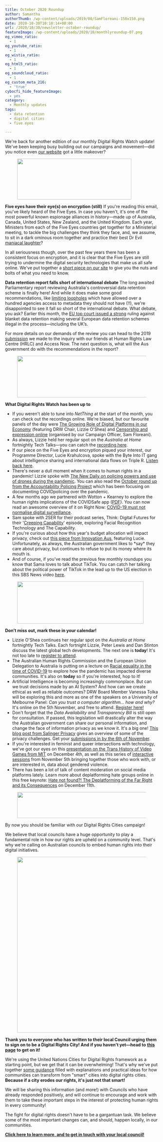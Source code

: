 ```yaml
---
title: October 2020 Roundup
author: Samantha
authorThumb: /wp-content/uploads/2019/08/SamFloreani-150x150.png
date: 2020-10-30T10:10:14+00:00
url: /2020/10/30/newsletter-october-roundup/
featureImage: /wp-content/uploads/2020/10/monthlyroundup-07.png
eg_vimeo_ratio:
  - 1
eg_youtube_ratio:
  - 1
eg_wistia_ratio:
  - 1
eg_html5_ratio:
  - 1
eg_soundcloud_ratio:
  - 1
eg_custom_meta_216:
  - 'true'
cybocfi_hide_featureImage:
  - yes
category:
  - Monthly updates
tags:
  - data retention
  - digital cities
  - five eyes

---
```

We're back for another edition of our monthly Digital Rights Watch update! We've been keeping busy building out our campaigns and movement―did you notice even [our website][1] got a little makeover?

<div class="wp-block-image">
  <figure class="aligncenter size-large is-resized"><img loading="lazy" decoding="async" src="/wp-content/uploads/2020/10/Email_headers_highres-04-1-1024x366.png" alt="" class="wp-image-7494" width="375" height="134" srcset="/wp-content/uploads/2020/10/Email_headers_highres-04-1-1024x366.png 1024w, /wp-content/uploads/2020/10/Email_headers_highres-04-1-300x107.png 300w, /wp-content/uploads/2020/10/Email_headers_highres-04-1-768x275.png 768w, /wp-content/uploads/2020/10/Email_headers_highres-04-1.png 1168w" sizes="(max-width: 375px) 100vw, 375px" /></figure>
</div>

**Five eyes have their eye(s) on encryption (still)**
If you're reading this email, you've likely heard of the Five Eyes. In case you haven't, it's one of the most powerful known espionage alliances in history―made up of Australia, Canada, United States, New Zealand, and the United Kingdom. Each year, Ministers from each of the Five Eyes countries get together for a Ministerial meeting, to tackle the big challenges they think they face, and, we assume, to sit in a dark ominous room together and practice their best Dr Evil [maniacal laughter][2]?

In all seriousness though, over the past few years there has been a consistent focus on encryption, and it is clear that the Five Eyes are still trying to undermine the digital security technologies that make us all safe online. We've put together a [short piece on our site][3] to give you the nuts and bolts of what you need to know.

**Data retention report falls short of international debate**
The long awaited Parliamentary report reviewing Australia's controversial data retention scheme is finally here! And while it does make some good recommendations, like [limiting loopholes][4] which have allowed over a hundred agencies access to metadata they should not have (!!), we're disappointed to see it fall so short of the international debate. What debate, you ask? Earlier this month, the [EU top court issued a strong][5] ruling against blanket data retention making several European data retention schemes illegal in the process―including the UK&#8217;s.

For more details on our demands of the review you can head to the 2019 [submission][6] we made to the inquiry with our friends at Human Rights Law Centre (HRLC) and Access Now. The next question is, what will the Aus government do with the recommendations in the report?

<div class="wp-block-image">
  <figure class="aligncenter size-large is-resized"><img loading="lazy" decoding="async" src="/wp-content/uploads/2020/10/Email_headers_highres-01-1024x310.png" alt="" class="wp-image-7296" width="449" height="136" srcset="/wp-content/uploads/2020/10/Email_headers_highres-01-1024x310.png 1024w, /wp-content/uploads/2020/10/Email_headers_highres-01-300x91.png 300w, /wp-content/uploads/2020/10/Email_headers_highres-01-768x233.png 768w, /wp-content/uploads/2020/10/Email_headers_highres-01.png 1376w" sizes="(max-width: 449px) 100vw, 449px" /></figure>
</div>

**What Digital Rights Watch has been up to**

  * If you weren't able to tune into _NetThing_ at the start of the month, you can check out the recordings online. We're biased, but our favourite panels of the day were [The Growing Role of Digital Platforms in our Economy][7] (featuring DRW Chair, Lizzie O'Shea) and [Censorship and expression online][8] (organised by our Campaign Officer, Sam Floreani).
  * As always, Lizzie held her regular spot on the _Australia at Home_ fortnightly Tech Talks―you can catch the [recording here][9].
  * If our piece on the Five Eyes and encryption piqued your interest, our Programme Director, Lucie Krahulcova, spoke with the Byte Into IT gang about intelligence sharing and international data flows on Triple R. [Listen back here][10].
  * There's never a dull moment when it comes to human rights in a pandemic! Lizzie spoke with [The New Daily on policing powers and use of drones during the pandemic][11]. You can also read the [October round up from the Accountability Policing Project][12] which has been focusing on documenting COVIDpolicing over the pandemic.
  * A few months ago we partnered with Wotton + Kearney to explore the human rights implications of the COVIDSafe app ([PDF][13]). You can now read an awesome overview of it on Right Now: [COVID-19 must not normalise digital surveillance][14].
  * Sam spoke with 2SER for their podcast series, Think: Digital Futures for their '[Creeping Capability][15]' episode, exploring Facial Recognition Technology and The Capability.
  * If you're curious about how this year's budget allocation will impact privacy, check out [this piece from Innovation Aus][16], featuring Lucie. Unfortunately, as always, the Australian government likes to \*say\* they care about privacy, but continues to refuse to put its money where its mouth is.
  * And of course, if you've read the previous few monthly roundups you know that Sama loves to talk about TikTok. You can catch her talking about the political power of TikTok in the lead up to the US election in this SBS News video [here][17].

<div class="wp-block-image">
  <figure class="aligncenter size-large is-resized"><img loading="lazy" decoding="async" src="/wp-content/uploads/2020/10/Email_headers_highres-06-1024x342.png" alt="" class="wp-image-7298" width="415" height="138" srcset="/wp-content/uploads/2020/10/Email_headers_highres-06-1024x342.png 1024w, /wp-content/uploads/2020/10/Email_headers_highres-06-300x100.png 300w, /wp-content/uploads/2020/10/Email_headers_highres-06-768x257.png 768w, /wp-content/uploads/2020/10/Email_headers_highres-06.png 1250w" sizes="(max-width: 415px) 100vw, 415px" /></figure>
</div>

**Don&#8217;t miss out, mark these in your calendar!**

  * Lizzie O'Shea continues her regular spot on the _Australia at Home_ fortnightly Tech Talks. Each fortnight Lizzie, Peter Lewis and Dan Stinton discuss the latest global tech developments. The next one is **today**! It's not too late to [register to attend][18].
  * The Australian Human Rights Commission and the European Union Delegation to Australia is putting on a lecture on [Racial equality in the time of COVID-19][19] to explore how the pandemic has impacted diverse communities. It's also on **today** so if you're interested, hop to it!
  * Artificial Intelligence is becoming increasingly commonplace. But can we trust decisions made by an AI System? And how can we create ethical as well as reliable outcomes? DRW Board Member Vanessa Tolka will be exploring this and more as one of the speakers on a University of Melbourne Panel: _Can you trust a computer algorithm… how and why?_ It's online on the 5th November, and free to attend. [Register here!][20]
  * Don't forget that the _Data Availability and Transparency Bill_ is still open for consultation. If passed, this legislation will drastically alter the way the Australian government can share our personal information, and change the face of information privacy as we know it. It's a big one! [This blog post from Salinger Privacy][21] gives an overview of some of the privacy challenges. Get your [submissions in by the 6th of November][22].
  * If you're interested in feminist and queer intersections with technology, we've got our eyes on this [presentation on the Trans History of Video Games from MIT][23] on December 4th, as well as this series of [interactive sessions][24] from November 5th bringing together those who work with, or are interested in, data about gendered violence.
  * There has been a lot of talk of content moderation on social media platforms lately. Learn more about deplatforming hate groups online in this free keynote: [Hate not found?! The Deplatforming of the Far Right and its Consequences][25] on December 11th.

<div class="wp-block-image">
  <figure class="aligncenter size-large is-resized"><img loading="lazy" decoding="async" src="/wp-content/uploads/2020/10/Email_headers_highres-03-1024x171.png" alt="" class="wp-image-7300" width="515" height="85" srcset="/wp-content/uploads/2020/10/Email_headers_highres-03-1024x171.png 1024w, /wp-content/uploads/2020/10/Email_headers_highres-03-300x50.png 300w, /wp-content/uploads/2020/10/Email_headers_highres-03-768x128.png 768w, /wp-content/uploads/2020/10/Email_headers_highres-03-1536x256.png 1536w, /wp-content/uploads/2020/10/Email_headers_highres-03-2048x342.png 2048w" sizes="(max-width: 515px) 100vw, 515px" /></figure>
</div>

By now you should be familiar with our Digital Rights Cities campaign!

We believe that local councils have a huge opportunity to play a fundamental role in how our rights are upheld on a community level. That's why we're calling on Australian councils to embed human rights into their digital initiatives.<figure class="wp-block-image size-large">

<img loading="lazy" decoding="async" width="1024" height="576" src="/wp-content/uploads/2020/10/WEB_FB_BANNER_withtext_HIGHRES-02-1024x576.png" alt="" class="wp-image-7301" srcset="/wp-content/uploads/2020/10/WEB_FB_BANNER_withtext_HIGHRES-02-1024x576.png 1024w, /wp-content/uploads/2020/10/WEB_FB_BANNER_withtext_HIGHRES-02-300x169.png 300w, /wp-content/uploads/2020/10/WEB_FB_BANNER_withtext_HIGHRES-02-768x432.png 768w, /wp-content/uploads/2020/10/WEB_FB_BANNER_withtext_HIGHRES-02-1536x864.png 1536w, /wp-content/uploads/2020/10/WEB_FB_BANNER_withtext_HIGHRES-02-2048x1152.png 2048w" sizes="(max-width: 1024px) 100vw, 1024px" /> </figure>

**Thank you to everyone who has written to their local Council urging them to sign on to be a Digital Rights City! And if you haven't yet—head to** [**this page**][26] **to get on it!**

We're using the United Nations Cities for Digital Rights framework as a starting point, but we get that it can be overwhelming! That's why we've put together [some guidance][27] filled with explanations and practical ideas for how communities can transform from "smart" cities into digital rights cities. **Because if a city erodes our rights, it's just not that smart!**

We will be sharing this information (and more!) with Councils who have already responded positively, and will continue to encourage and work with them to take these important steps in the interest of protecting human rights in every community!

The fight for digital rights doesn't have to be a gargantuan task. We believe some of the most important changes can, and should, happen locally, in our communities.

[**Click here to learn more, and to get in touch with your local council!**][28]

 [1]: https://u1584542.ct.sendgrid.net/ss/c/CMxF4nARlf6wAFa1PSfv0mmZ9RIuK0LyVv5J0Wo3jtJjyqzDcLP-ose3fFVz8i4gsQ736t1Wdm5Swzc3aa8W3k4DTQWSOtXzKhrY8blNYVyC_rArg2F5JT04Tnp228fSR59siFtZn-_6kSR0QkGijucxDPcRwz8ywSW25koKNsa0NB84dVSDJNTlTU1pCecj6UPAigjIzG1gw4A4PmhIqzxtLxXHFlTqMFIBu_3UYOt4kP4Xrzf2xyvQ7lds0nj9/36f/VCUZmbuBR72IfwFCnviGHQ/h0/rtOVbtcYho67aHN0c4zTaZDA_P-WkIM8b8xoSddukwA
 [2]: https://u1584542.ct.sendgrid.net/ss/c/atcYNHk4Eh2YdGnwBh-YDOJPR4Z5lDybbWIPhQSOR8E86orIj7JM7vtVSolN70PnOmcu0HlBQqaZQtdH5SZwJKVXuECUq4qOcfYIkV-PbblefwiSfhufkye9JyBXlgfmWoEX28n7mlw-W4tPj-iePj7Qj35ULArM6HattVnUlzZKwkVCKjxxczDM6qIruj9kzIViaec4V8n_8dEYvWKxH2p5yvm9SkkRk49dcIVwxDFWYl1l89yJEvjMmqvUe_jCyYvVhUQ6fvmxBrHgof8Vzw/36f/VCUZmbuBR72IfwFCnviGHQ/h1/8CsuDA-yTgf1c829JlqT1VE_7ZJruI0QzkJam829xVQ
 [3]: https://u1584542.ct.sendgrid.net/ss/c/CMxF4nARlf6wAFa1PSfv0mmZ9RIuK0LyVv5J0Wo3jtItDhijfhaoyMM-pUfcg6XYu-ipbd9p9wAzJ4uwDuTUn8RCWBMF5_lnSYqkGVJGL9kbZNCYIRMPw9VtlkxNB3x7_NClKfAmVcugivHE631_vLDp5T_MY1cNkR2zHb2vDWSVlvelMUWJoozQt2mMUmg7YfKRDZoDNCEQ_d0n7_o5kAE4XQb3mNZBDmcBk22d8TNk2aZkrDUIeic21vxSWLHXE_y9apZf9NDDY4OU9EJxJf72yjBMwfQDoe63J6d1_2NPKcnPeFZnwcGG9W_LYPT0xG9BKnRpWjI-d4bngD23sy8yOVrbZpnmoG6v4fugkpI/36f/VCUZmbuBR72IfwFCnviGHQ/h2/0qwnwIah4aFjTzMvdCPgVb0T4NqkoRBYUo59vYPrlBc
 [4]: https://u1584542.ct.sendgrid.net/ss/c/atcYNHk4Eh2YdGnwBh-YDB2giYD8gIckXyUwJZ7ipCnEVprdT9hfBpgejg8rybabjqE6yL5wPMxMzsebm6VDyQaaOpsl0QRf3D35lyaZfzHmGjlMJNbz5frwF2Jeu9o_9Jsd9vpfMAsiapcOiTJWAZN5o7TsCAnxMWRST6k2xWJjF3vJfAh3bR_dyZKeNS7L7D2SDAn684Hsxm9EmAQLDJNJYQvrJFcno87GFOuiCDkTa49wqIdgzRlV6Q-BgRlWrxYjWwS0OQGF_HMyj7a2YPjl-PYGPI4ulP1a9hOdgmP7WBgTUBnrxaw98N96izZzkTMB4sz0kbhRsfzn_tE156LGVWuJwyWN4NAciK0KlbM/36f/VCUZmbuBR72IfwFCnviGHQ/h3/3X660qDCv_Q4Wlu_eePqIvTWx1pwaM6FiKHVN6Z5g-w
 [5]: https://u1584542.ct.sendgrid.net/ss/c/dSCQfi9FLISmU3ZE3bfPhvhAUr_7jPPbgTaZVGm9DwtbVyUDwx6rTfnQDFiOFXKI2AzZ5IyVjDB9j8WJRM6JuSXmWGj5caR5Nd7HjgY9jsWIFRJMytsTGHDi-DmurTbbdi90gZsa8R8ABauKV-cB4f_6Ua3hhvp40yl8a4pDbNdwLIAQ-ZcTm11d6RiB8lsfmS9ABALex0hIP0JKdv5hFX8EmnovEb_DSL1xc_QQqmYZR7tznLqVhEqJD10xuCso-OjLdu1QZbNth6COWu8ap7xtHlLjvaRUgPsY4tQU4s56_0yFgwG7VB7dj5aJmd03h29pUEn813l_KeX0eEDWmrMJVzUHZBlgUlkk8WtOOq4/36f/VCUZmbuBR72IfwFCnviGHQ/h4/raScqjKzWxI8tiMweIg2lrOHTy-GgSJUZ05kp7eA1Ic
 [6]: https://u1584542.ct.sendgrid.net/ss/c/atcYNHk4Eh2YdGnwBh-YDPPWMhw-e3LftA-S6hLF-7n1YoVdPRCpnXg81i3vA-_VClnXfuw-h-Qzec-bJNjorRB3pdB9SxZanSNlUmAK45lkiB7xJZBwaAXkhlmtjaFb5vVgCgMzAEvG5jOpiyjLKpbslz32n6iohctNsbBoHLi0pLeWc-M7XcHWdbIBLI3fLcS1FrC7xK004X3rL--Rw5uHBxqrHSSTiLyeUfN0jznstseU6O-uzQ19DGzKa912Ljdob-cv_FKy68RmwWGnJdWNu59S9WnTVwgXLangXFVsApQPxEDnbf0V8QjpU-39/36f/VCUZmbuBR72IfwFCnviGHQ/h5/44lUKrD7jQ1EBcSiSDc2tFhHAg1JCoh0J5QRLhIXXiM
 [7]: https://u1584542.ct.sendgrid.net/ss/c/atcYNHk4Eh2YdGnwBh-YDOJPR4Z5lDybbWIPhQSOR8FMCe60LZvnXFCZBqOqNIHWitDxJ_bbLVF9Ugk6m0079uHo0zKdSEqsyHsBSXIUxYEILaRE9Lf5GuCZRypgKjXcI-jgBKCrKw4T21CzyTb4sviboiL9TSiQAuXh1-dAHOG6hy4i1rJC8n44pA43ckDPhiC1hRQwHEJxEYaNfp3byg8_RdVobIoFzBvjTyUzzGcf9a_oCSg68p4hNjPY3qDjCrXPS-PEKaAIr7B4maMq9g/36f/VCUZmbuBR72IfwFCnviGHQ/h6/y4khUGVw5cOcIIpXb4-SK1eqx8RsLfRzyYUjcew46Wo
 [8]: https://u1584542.ct.sendgrid.net/ss/c/atcYNHk4Eh2YdGnwBh-YDOJPR4Z5lDybbWIPhQSOR8GUEsVx1xZlotx8G71gmm6wIbexHUN3Lgo9n6jH7__5VNYE_36h9vIptFkrJK25xTKROSDCPzIToIVNXUnzi_BwBziuG9cM-F5jupIIOYxnlLPCtT61p1tjuZOVFqfs12j4JY0CxJ-I_OVczev2f3dMROPXRIvKSDAMOPX3RPzWUx0-fSv3RThh4Y69fve7l05gs__42axkZO4kCKAnVDYUITw93elUVQo36k24qgwcXQ/36f/VCUZmbuBR72IfwFCnviGHQ/h7/m_2vNZEIuY_lku_DvFbOBOSZN0c2pa4UjjZ1kG2stHA
 [9]: https://u1584542.ct.sendgrid.net/ss/c/P8Elou2Rvc0qoMPEUZrMXQOdkwYPfWp1lSbdBGL8OQkZBIAwRpAMXO0VP8S7qG9nU9coIVfvHaWUfBD-GntBMqEFyVPD0_YQbU_hdxnSISeTu8Mw5xaQyZnDbFUcmA9qf0vvhBNMaD9R-ACrvSanhjaG6iDCFXb3BiNart3OIIBkHoYYKx_0ENZOfqrJYPdy7_0hmVJvOMP0lmGae29AA04_3tgERJKOeeJ9Bjlqn0COpxEue_JuPMA4cD8RNCDFufzuUZcGBj2AmNr6L6nzcoG4zfxJcc2DZ9sc7BXAeRUU-5QN-70pG2dlYBlxubiy-8eZutumVlKCW3TjXHno0A/36f/VCUZmbuBR72IfwFCnviGHQ/h8/zDaRImLj5FArHKm4PtkHSf2T28plUiPVwCTCv9U7X2M
 [10]: https://u1584542.ct.sendgrid.net/ss/c/atcYNHk4Eh2YdGnwBh-YDGRoAs2WH3kvIwlC-9ha3D7RYN0OV8HmwUAeLE6MQ8tGWfgd7hz40-AccXZWFCIy6LELDljK9z5t3lRmxL1zMLEbv3ZnvPuT45tuyN3Z12WtyxQJVw2EzsG0lirS6yjd9IZ27w_HsOZ0TxakZlkAyojlMeImjvegClfndxn_12tlplRT-Q-RBPaWUHbZxJOx8jFkj1LtmnQfCirJgFnFVPnbg_HVxM8RkwqZMhu-XuLzXYgL4IpGK4hJi_ASeoxzmwv1LNgnqnc8WWoCM09SlnmZC1oDzWtiQC59hdIkwf3HbAksn8_Re8DES9aj1WTdbw/36f/VCUZmbuBR72IfwFCnviGHQ/h9/da305K8GwYPBdIpCSfyfXtLhjuhM813pijlOgPB3SOg
 [11]: https://u1584542.ct.sendgrid.net/ss/c/dSCQfi9FLISmU3ZE3bfPhg8jwdrnKJdjAjsLvB-9DmnHOyO7eNdbQrh_P1cSqlrBnhAxL5t5p7gJCmlRnvcdCFu_odAKyINSDDptJFuxJZArL1AwRI-sO1_K2dj6-6jLWwQkKVECvz92QkRaL1ua88mWqlDt4uXkhXR6jeQ7LyNLvcgJvFcWQZQLfQgxUnfkE8uwVIorK_ViBDAiACrWXicrxwMmQKDxVt-Kqql5sIjKoBGHXv_kg4891Ovo70sIUpkwvnMphoU7pUNOruGpBrxQAfv2GbSfiSse_HICgZgWYhcLqPbDhTW6kEzyUTFPVLhMzaa0J9x2Id7o-gbfFY24vDXnh83xVAbXPx8cBQI/36f/VCUZmbuBR72IfwFCnviGHQ/h10/baKcN2VR_6T5Y-rne1ivt6gL1k_00P19Vbmfz_z0YoY
 [12]: https://u1584542.ct.sendgrid.net/ss/c/Mqag7sW8TIW-nixyBdulQhKavZedNkFhZYT1hM3Pn6tAecvvMscQqlL1SE2BKaYvKuJJoUhKbAWIupHB-wAXj6PSJ_wZBMSlNE6Pm57drkzvHfPMj9bFj7ArN3qDO61o8-euZdsBs9DNByV9TUqAu3Aqh1D7FKieK4Qa0TX5cAYxRh7IYNTqncZkqB774uHnK2I073CPPxtEIWzD5Ewxqg4vSCTTEBrpB8SI2p0LJ9ASNvU3tCXvsNOaqlanCIzg6k1jSPtd-JJlnDyVFeNuu94jngipn4PKkQ9JZKwbLahCVsaQ4JpJfZCqbEdCP3G95s2VD83_4lZjgvBTzbqwLQ/36f/VCUZmbuBR72IfwFCnviGHQ/h11/0MuZls07pNfWEBmO3027800uEDXmD3h_FLvELlDP_nA
 [13]: https://u1584542.ct.sendgrid.net/ss/c/CMxF4nARlf6wAFa1PSfv0mmZ9RIuK0LyVv5J0Wo3jtJTmtQqMbnRvxFO4kI0hGTG-E1BtWzvsF95HVbb4h32qGaF_EisYEZQzGW-frVXxxNtdOqcYpSbIJpslNyCvgrz3pLfe6JZEAY7DnmTG3-pgNBodyYjabaKMDj8pwgzUt_30AVmMDWD65mqiycPCwvUP2XV0XnhU60ZLK0j9PJexpIY0EJkFT99aUf_Xk7X_EK7zrynkFTRQey0UdOHhlHy9c5GGHoGMRgd_rp2zEa6g1MpMc8nYvo47BuT4949M0ESN-O2mJiWXeFNozc9Au2yAEHmkjgZFfTuAlDC0Wz-Ig/36f/VCUZmbuBR72IfwFCnviGHQ/h12/m78TZ2x0agy-nAOoczxxDRo_S8x3JsNMCfwi_gX3WpQ
 [14]: https://u1584542.ct.sendgrid.net/ss/c/PMP_L25VBKVGBHjQvlxj5ekSm1zSzq0tyZUTi4jMvEAuPQ4B8TthbRxoY27JIULPHLcN6cS6OWF0p0Q3zPHgA_hybiV5gf-uFny0yE5hWRhDP6POvXOACS_Io4qLGiqOu7SRFkjoqqtkLh1a4KkiL8ACC2JRN3nGSivdQzUorNfE8IDL-xqOg8p6ehod3oiaGnS_N0sPLuq8BusMmJd4T84Qd2caDhNj5lDYWzUbHjEdUW0OLnadkC_QD8q83l08Sj5VbIAhAOjtSPsmLcBSzsi7tlOPw70snxNm9IXmwSyIGxYm3PWz0KlAhCBnhHaI/36f/VCUZmbuBR72IfwFCnviGHQ/h13/aF9aa0vCGA7eoR7hvHXzafXzlxXaY_gUTz49E3NiTzI
 [15]: https://u1584542.ct.sendgrid.net/ss/c/d0u-cuZonXkeOiC_2_db8UmC4L4lzMjJ23rTGTSt0dIqT9zT0SKhtoR8eZh8CZvZEAuKKFSN2zwzVMC3pO7Fu-yEebdm-DHbmFkCIy4kMXeOxLM8vXhiVB75DAgWHcrc2fVKQb83GxvLPAhVC2s8p6kBxGH863Dtrmct9OTo8FB9VZzJkDKpsgTi6AvO_XLHETZ0RZnU_DtzFgx_bN8B0x1k4eH2QfyVuMs17rrz3Ks6l3HXFKcTlez2QGYCmFO6/36f/VCUZmbuBR72IfwFCnviGHQ/h14/GNr9JFoDv3l6qaJJbGL8AF4FbylDsd9kjvOaJ1loGNI
 [16]: https://u1584542.ct.sendgrid.net/ss/c/atcYNHk4Eh2YdGnwBh-YDK_gpTaIVkfp3JTnTCw1eQ9-2xD3FGnwE744yi99iBRSFDLrm-qVjbMMg_k7abHC6L3FppGaX4QWou9CV_edlolNxLwu_op0VHJLngO3KI3ZYQtxUxIRR1YYkqzGvY-ZjJ_3otCdf4Y6DEqphLCsS_RCHIfC2vik7aUHg9bXplKianyvptavjb1KGIkgooegua-rlnSEbLkAytLEB99s_hG-wZ4eoNXptLUWTCezYZm2i0VxD6cMXjshVtJNe7x5XdfvcVd7qh_UphMwaUvAZropiKJohGdYP18d-mzYOaRs/36f/VCUZmbuBR72IfwFCnviGHQ/h15/tslaAZEMZiogPH6ifMaf3KgDHnPc_3E-_g_jfA8_YwQ
 [17]: https://u1584542.ct.sendgrid.net/ss/c/atcYNHk4Eh2YdGnwBh-YDEP_3-NBuXEEwx1nPgdaPoLtjTXFG7OjN85hkqD7jPKxUq0SK_tg5wX24eZAETf-YKHK60zAUxPfOp2V3NFSeJCMEdFTyQxExhkXFKT3of6BXyGEx-Ufz1O_eizN8dd5BdLiiujYoe02YSojqQQhv7ZPwBjNX0Q1p93kUzv0kBcwYoedw4UhHqQs_PiWvTh25MfP6J77FU74_FG-SkpOKOdrwAjXi-zralDBE8z3LMEblmTp_F0ymCuoAAsOzdXjwAGmRhO1eQODFtRz5eARfuC3jSmHAVPcrxgI-RXzeo1SX9e0D8Be9btUuvjR_DoqPg/36f/VCUZmbuBR72IfwFCnviGHQ/h16/gbXedz-a0CbCQeR2Qhrkt_Lxu9av-DaXNBTzzPnvocg
 [18]: https://u1584542.ct.sendgrid.net/ss/c/P8Elou2Rvc0qoMPEUZrMXQOdkwYPfWp1lSbdBGL8OQkZBIAwRpAMXO0VP8S7qG9njUBnOiLzp6GpnuqlQpso16gEfs8cn1MuPf0voHyglAIljUpnK9aSGcOoiozX3UXlJVZKwOPx3JDEZHPvhrl29sE09c22QGMaFK_26ur6C4YE7a2jDmQxw7ZMiwIg-3pYcC1OdmRdAL03DopVa9plzH33rkrBwweoYA5OatCQkrzZtd2jg-1YgygSvxjLHvq9mVOUzx4hECHodLxuHGHG2zDwmNU1ijO8evUPb9eazLAvdxUdtxCwL8_q5rHoE858iEC0zXs8BV5GlSibIxISNg/36f/VCUZmbuBR72IfwFCnviGHQ/h17/RbKF8irGluKTQ-24WP_O0LEH5RJaCr8xn3hKmwAcTOQ
 [19]: https://u1584542.ct.sendgrid.net/ss/c/XlxiKm-amnZREMhISCI1HVytt82IFNAXYbB8o2IKGu1ScyK-AapIjV3MEUYihcHlXsv0GQQTiMedJLqSGxuPqjiT1kLg4KooN2xTKDOY5yQCneRG9xa9us5XYpeM4ppVu07mk4AnuIfucRfEArhFaYTdaU1bmfxmGjorQX1I6WQslevAqVxVLRGqZpLoGC_gfo7EFa64xWID7Kbrhpk_vXT5A-YPY7_yGY0UOVOWsMq0lZVIqCSWfxJha6QiNaY2t5T5W5kV8OeMe1C8jOdoWF8PD4nE7wFYd9HhM0rqHg9DmVzoyT99Fa2CquTxmkLYZpkZgWg--5wr9l3Jf8F9wClvVFthn63K579HV52JWwyjz6Kkz-HPHKvnaGaTFqUTXYvDZrET7NlQIHZ2za-QLg/36f/VCUZmbuBR72IfwFCnviGHQ/h18/7JFTXT_Es025XccKPNhccPa38wMe5RvYTDEefPwDjl0
 [20]: https://u1584542.ct.sendgrid.net/ss/c/XlxiKm-amnZREMhISCI1HfTGVBMWIS78t7e0qpL1QmRb7hutVELf9rsF8vq2gLsijlnn1p6-s_qki_iJFg8tzjxeRT0fT_ba6c2eOhPAXX9VXVZeryUryDSV-GO8Iz1CDtFs1sDEHQ8RTM7KNg_vq3N8stWf7m5Rz3UdkZGGiARQs4ytHRVq4R1El7hF6jvSUBi-j5amP2wZk_Ps3g5w7B_kr7a29ZnBV-X7NOlnuonjX8NIaICwEGJucaNQIL9JYfzjr8cJI_lN8HkYoAJwFMX7ZiaBue7uX-CfNXNQyWBHppui9h2DBvILU8xMYTOugKY66swbCZ9k3SV7FVi-cA/36f/VCUZmbuBR72IfwFCnviGHQ/h19/1JIRUyJbTpvviMpzvEuB2KsrR2wDQjcloPoAWiIIJyI
 [21]: https://u1584542.ct.sendgrid.net/ss/c/atcYNHk4Eh2YdGnwBh-YDOJIbRSKzblncS6uJbpnH2IrZiWHYYMfdj15HNOAQFDopl8PCDol8-50Pab5wMPYmZtJtSqizSlvCzF8X5YoETou0b2sFUF6CrdyuISamSRidPe_1tE4FWmdOOyv4ISta1WrYrKjWw712AB2oq5DgKc_p_W2YCi98upsZ2m1iu0S5-IAWcPAX2hm7GC4zUZN-As1K6rBsQxlu-zaZGzYhBCLjX-GzmiZo2EWuv604FB4ez4Kjh_82jLwsyI_BDGvjrFEOItO-tSHBebleI8jYSw/36f/VCUZmbuBR72IfwFCnviGHQ/h20/Nv1iuuoElPVCKfzwQQfR3igiD2degCxKYMVyCrYbtPs
 [22]: https://u1584542.ct.sendgrid.net/ss/c/atcYNHk4Eh2YdGnwBh-YDA2XqZ4BvKfwqMjhJ3bRLIppcYPJx_bns_axIHLV2hZHCg2HKGacmdLRmLClMiF9o9ohttfymb3wJM9f85sUGVsmYI2eZSsReQyPdWwYb8cMLWrA_n50fxRBVB3bI5unTjpyO3mdmillY7ReFprfFnAFimJsVh0UQG_77fvYeKXYz1Sk0rXvnlbXCVG_6zwtlL5YbKnoBl4RnioLdbLPJ1ry4B05J-fThM9qlBN_Mi61_-XjEOMVCodIVNPrnHxhHzZ3x1Nr0zC_nrvzpujQ_lk/36f/VCUZmbuBR72IfwFCnviGHQ/h21/aZURM2pXst2OVNibpIuOXAsIub-Ru0WtAUj76eWA524
 [23]: https://u1584542.ct.sendgrid.net/ss/c/XlxiKm-amnZREMhISCI1HRTKN2sW0mOVPUHR9XTia-FMrOWPmH6zWlCrO9ltqTWi7cSu9x7DbIBX1edZuZxVMStPZajOUaIpl64eySLN18hoNcAM3kt_dF_zJstQLCZ89FohbrKcB4vLOof06geP5MaGfoTmSeBqFhqm9WcumIXyKO_gAOSy13FESaCe26_Ddowheaj0YTpu3GeBlqHYarqnwldQEVu1uFSUOe9IJaOm10BqZ2lVyMPTiWEilsOs/36f/VCUZmbuBR72IfwFCnviGHQ/h22/b6TDcnlmHF75Gww4nDxqm2pTIwg8cNQK9cTyhu18dFs
 [24]: https://u1584542.ct.sendgrid.net/ss/c/AmCPGAa5TKCV0Ya3nRaidIGHk-tn7gDrOBi2yCl5vbXBZvRY8wHUwqJJrLRp2UNkii-9xvX7mFbZQ_1zitYp5ooxo90iql54XknctwC89VUiPz_qodbrvaWauLj9BRjm_0ho9ruuaA9OePV6URiC8Au9ApwR-YIdXT4yI8gjpCec-SZTiwv0aAzKSs3KPjqJKvFjlbEDMnMMyOsdM5Jc_2iEag5Uzcbfbyj_191Kysn3CQaTdfFh3h1qDE_ZA5lJalPqtbuWL5lrltVy1CQFnYEt5PrkvssXMlAmDWkSEs0/36f/VCUZmbuBR72IfwFCnviGHQ/h23/ahmMy0Y_yKlNH5YPi_uAi61liEecxQWBk5sLnT-5bRk
 [25]: https://u1584542.ct.sendgrid.net/ss/c/atcYNHk4Eh2YdGnwBh-YDLVy2dZYbXpt-i6Vagd2e00DDfVejmKs5tem9Js50ZfvPIwqB8oIdaFfVRGzQL5VOr_HV7i4U-5f_6lrSFan11iFLsTrvSmzBWpoF0aoKJ7GFq7Rm8IdlI_qQwqhOk6-LOMT2Bng41oBuHjd8vXsIETj6gqDRulBYL7Cs4E7nn_ItjVHQagvoX8dh7CGgV8MmAg270dsG_7IPsD2Aohdloqm9TNqMVXQsI15idd3vU44MUhVtM-MRyXGsOxISmqZuYviJO_toqGGu3XXMVAb7BVYp0ohEmgILh16hu4hnsNZNALodiErE9hWVbYCOK7tFxGmjW4HD_Wpw16JnHHY9ZRu1UHRu51y2nn9ea_VMMof/36f/VCUZmbuBR72IfwFCnviGHQ/h24/2zfz6AcxnUR3ElZOqKS-CSiRgDlbenkG6sHO0lDz9e4
 [26]: https://u1584542.ct.sendgrid.net/ss/c/CMxF4nARlf6wAFa1PSfv0mmZ9RIuK0LyVv5J0Wo3jtL9zDCozQJIpak6JF85iW0b70LSRZhy-iQ0xRxyayKnXO3Z3Eek58qd_EU9lReCdki6q3itfG8DAlH-CJf0iCIxNAojNXq5G0KvryJOF60oCm47Strqjnlfza2bJd-QaQFrMtJSsOu7TUZoV6j0gpIC5i_b0-PGs1KKfraZNY3fY2xGRZFa-Pri2kCUE_CJ2RvJDf6EhmdPlURf9C4N1xY7QGopMlLmHmNt-p7Gz7ks1Q/36f/VCUZmbuBR72IfwFCnviGHQ/h25/VX4z5kUGNoK5uko8Xtr7YOpTiC_ZRTXN1Ti9Z51_7eg
 [27]: https://u1584542.ct.sendgrid.net/ss/c/CMxF4nARlf6wAFa1PSfv0mmZ9RIuK0LyVv5J0Wo3jtItDhijfhaoyMM-pUfcg6XYcAO0Ft3OTuCn9WkC_-6NVnWWVVnxEwG8GhVg-dCPO6HlVqE7YYmhxCfKxwrWFWxrhXbnb-g_iqYOsMjOaK-rm8EuBmQbr0oa2JDFnWK7NtY36kXff6QAs6cELvPqPdEBVLzjPANUKRWXsh_kDrmtLOIb2NuMOh2ZbrKB03DXOeGYTdcQnG66r9ov0lM13Jh9nXMYUGhN3zLrLfiLmNYagAhAEYElR0-rpN8qZm01ve9kjBMBfzg_fO7tM1-CtHNTFdmZhmfXr4_efKVv2fnvlDBMoV1s4jKc7hkxcnaqCzcPhUxSvZHj1UeBahWPcy43/36f/VCUZmbuBR72IfwFCnviGHQ/h26/bo24nGerBIJ8OPPZ-kYOdKs2yrzzSY9jILqox1GSjBc
 [28]: https://u1584542.ct.sendgrid.net/ss/c/CMxF4nARlf6wAFa1PSfv0mmZ9RIuK0LyVv5J0Wo3jtL9zDCozQJIpak6JF85iW0b_ixfEMKV40mfUqq1Of7uzXKaDpBIsyWV8tn9jyz7jvpKEA4rYnBbVrkiXdN5tnTlx-ZSff3TWD5_wJea_-TyvE_huanRZa-SvwAh36SAW6ojYQxfinygK-mYmwwISpxM2hJaESGh9CCsk6Ml4xB5NpAMQ7mRRLrnA9Z6N2BDkMQdtdilqpWaNRbHaGTHjZoX38931YKQ2H8zr2Z9o0wBtA/36f/VCUZmbuBR72IfwFCnviGHQ/h27/9iivnm1ym5_BjhKh7fwJiBFYh8cZU4t9K0m7IytUGRc
